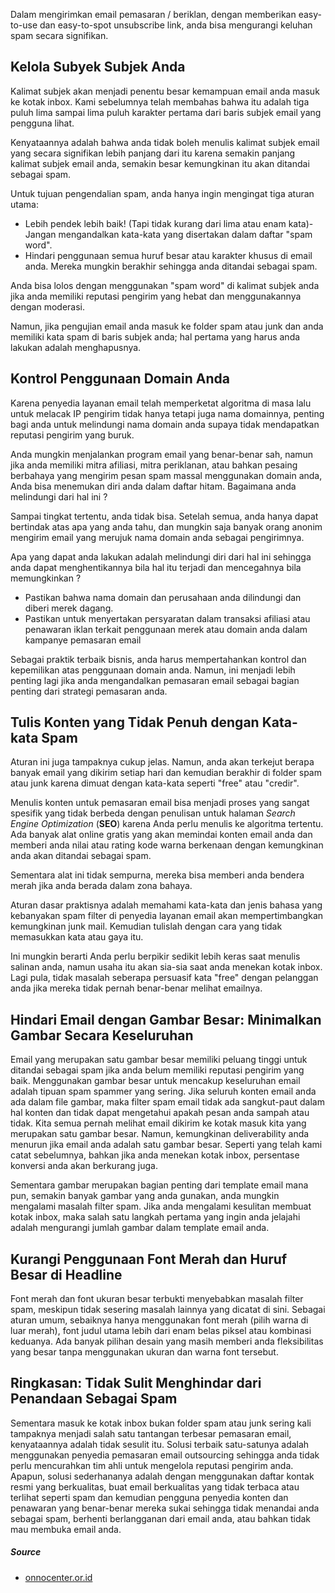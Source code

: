 Dalam mengirimkan email pemasaran / beriklan, dengan memberikan easy-to-use dan easy-to-spot unsubscribe link, anda bisa mengurangi keluhan spam secara signifikan.

## Kelola Subyek Subjek Anda

Kalimat subjek akan menjadi penentu besar kemampuan email anda masuk ke kotak inbox. Kami sebelumnya telah membahas bahwa itu adalah tiga puluh lima sampai lima puluh karakter pertama dari baris subjek email yang pengguna lihat.

Kenyataannya adalah bahwa anda tidak boleh menulis kalimat subjek email yang secara signifikan lebih panjang dari itu karena semakin panjang kalimat subjek email anda, semakin besar kemungkinan itu akan ditandai sebagai spam.

Untuk tujuan pengendalian spam, anda hanya ingin mengingat tiga aturan utama:

- Lebih pendek lebih baik! (Tapi tidak kurang dari lima atau enam kata)- Jangan mengandalkan kata-kata yang disertakan dalam daftar "spam word".
- Hindari penggunaan semua huruf besar atau karakter khusus di email anda. Mereka mungkin berakhir sehingga anda ditandai sebagai spam.

Anda bisa lolos dengan menggunakan "spam word" di kalimat subjek anda jika anda memiliki reputasi pengirim yang hebat dan menggunakannya dengan moderasi.

Namun, jika pengujian email anda masuk ke folder spam atau junk dan anda memiliki kata spam di baris subjek anda; hal pertama yang harus anda lakukan adalah menghapusnya.

## Kontrol Penggunaan Domain Anda

Karena penyedia layanan email telah memperketat algoritma di masa lalu untuk melacak IP pengirim tidak hanya tetapi juga nama domainnya, penting bagi anda untuk melindungi nama domain anda supaya tidak mendapatkan reputasi pengirim yang buruk.

Anda mungkin menjalankan program email yang benar-benar sah, namun jika anda memiliki mitra afiliasi, mitra periklanan, atau bahkan pesaing berbahaya yang mengirim pesan spam massal menggunakan domain anda, Anda bisa menemukan diri anda dalam daftar hitam. Bagaimana anda melindungi dari hal ini ?

Sampai tingkat tertentu, anda tidak bisa. Setelah semua, anda hanya dapat bertindak atas apa yang anda tahu, dan mungkin saja banyak orang anonim mengirim email yang merujuk nama domain anda sebagai pengirimnya.

Apa yang dapat anda lakukan adalah melindungi diri dari hal ini sehingga anda dapat menghentikannya bila hal itu terjadi dan mencegahnya bila memungkinkan ?

- Pastikan bahwa nama domain dan perusahaan anda dilindungi dan diberi merek dagang.
- Pastikan untuk menyertakan persyaratan dalam transaksi afiliasi atau penawaran iklan terkait penggunaan merek atau domain anda dalam kampanye pemasaran email

Sebagai praktik terbaik bisnis, anda harus mempertahankan kontrol dan kepemilikan atas penggunaan domain anda. Namun, ini menjadi lebih penting lagi jika anda mengandalkan pemasaran email sebagai bagian penting dari strategi pemasaran anda.

## Tulis Konten yang Tidak Penuh dengan Kata-kata Spam

Aturan ini juga tampaknya cukup jelas. Namun, anda akan terkejut berapa banyak email yang dikirim setiap hari dan kemudian berakhir di folder spam atau junk karena dimuat dengan kata-kata seperti "free" atau "credir".

Menulis konten untuk pemasaran email bisa menjadi proses yang sangat spesifik yang tidak berbeda dengan penulisan untuk halaman *Search Engine Optimization* (**SEO**) karena Anda perlu menulis ke algoritma tertentu. Ada banyak alat online gratis yang akan memindai konten email anda dan memberi anda nilai atau rating kode warna berkenaan dengan kemungkinan anda akan ditandai sebagai spam.

Sementara alat ini tidak sempurna, mereka bisa memberi anda bendera merah jika anda berada dalam zona bahaya.

Aturan dasar praktisnya adalah memahami kata-kata dan jenis bahasa yang kebanyakan spam filter di penyedia layanan email akan mempertimbangkan kemungkinan junk mail. Kemudian tulislah dengan cara yang tidak memasukkan kata atau gaya itu.

Ini mungkin berarti Anda perlu berpikir sedikit lebih keras saat menulis salinan anda, namun usaha itu akan sia-sia saat anda menekan kotak inbox. Lagi pula, tidak masalah seberapa persuasif kata "free" dengan pelanggan anda jika mereka tidak pernah benar-benar melihat emailnya.

## Hindari Email dengan Gambar Besar: Minimalkan Gambar Secara Keseluruhan

Email yang merupakan satu gambar besar memiliki peluang tinggi untuk ditandai sebagai spam jika anda belum memiliki reputasi pengirim yang baik. Menggunakan gambar besar untuk mencakup keseluruhan email adalah tipuan spam spammer yang sering. Jika seluruh konten email anda ada dalam file gambar, maka filter spam email tidak ada sangkut-paut dalam hal konten dan tidak dapat mengetahui apakah pesan anda sampah atau tidak. Kita semua pernah melihat email dikirim ke kotak masuk kita yang merupakan satu gambar besar. Namun, kemungkinan deliverability anda menurun jika email anda adalah satu gambar besar. Seperti yang telah kami catat sebelumnya, bahkan jika anda menekan kotak inbox, persentase konversi anda akan berkurang juga.

Sementara gambar merupakan bagian penting dari template email mana pun, semakin banyak gambar yang anda gunakan, anda mungkin mengalami masalah filter spam. Jika anda mengalami kesulitan membuat kotak inbox, maka salah satu langkah pertama yang ingin anda jelajahi adalah mengurangi jumlah gambar dalam template email anda.

## Kurangi Penggunaan Font Merah dan Huruf Besar di Headline

Font merah dan font ukuran besar terbukti menyebabkan masalah filter spam, meskipun tidak sesering masalah lainnya yang dicatat di sini. Sebagai aturan umum, sebaiknya hanya menggunakan font merah (pilih warna di luar merah), font judul utama lebih dari enam belas piksel atau kombinasi keduanya. Ada banyak pilihan desain yang masih memberi anda fleksibilitas yang besar tanpa menggunakan ukuran dan warna font tersebut.

## Ringkasan: Tidak Sulit Menghindar dari Penandaan Sebagai Spam

Sementara masuk ke kotak inbox bukan folder spam atau junk sering kali tampaknya menjadi salah satu tantangan terbesar pemasaran email, kenyataannya adalah tidak sesulit itu. Solusi terbaik satu-satunya adalah menggunakan penyedia pemasaran email outsourcing sehingga anda tidak perlu mencurahkan tim ahli untuk mengelola reputasi pengirim anda. Apapun, solusi sederhananya adalah dengan menggunakan daftar kontak resmi yang berkualitas, buat email berkualitas yang tidak terbaca atau terlihat seperti spam dan kemudian pengguna penyedia konten dan penawaran yang benar-benar mereka sukai sehingga tidak menandai anda sebagai spam, berhenti berlangganan dari email anda, atau bahkan tidak mau membuka email anda.

##### Source

- [onnocenter.or.id](https://lms.onnocenter.or.id/wiki/index.php/Jika_di_tandai_sebagai_spam)